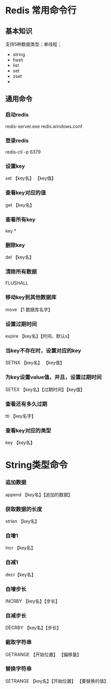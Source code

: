 # Redis 常用命令行

## 基本知识

支持5种数据类型；单线程；

* string
* hash
* list
* set
* zset
* 

## 通用命令

### 启动redis

redis-server.exe redis.windows.conf

### 登录redis

redis-cli -p 6379

### 设置key

set 【key名】 【key值】

### 查看key对应的值

get 【key名】

### 查看所有key

 key *

### 删除key

del 【key名】

### 清除所有数据

FLUSHALL

### 移动key到其他数据库

move  【1 数据库名字】

### 设置过期时间

expire 【key名】【时间，默认s】

### 当key不存在时，设置对应的key

SETNX 【key名】 【key值】

### 为key设置value值，并且，设置过期时间 

SETEX 【key名】【过期时间】【key值】

### 查看还有多久过期

 ttl 【key名字】

### 查看key对应的类型

key 【key名】

# String类型命令

### 追加数据

 append 【key名】【追加的数据】

### 获取数据的长度

strlen 【key名】

### 自增1

incr 【key名】

### 自减1

decr【key名】

### 自增步长

INCRBY  【key名】【步长】

### 自减步长

DECRBY  【key名】【步长】

### 截取字符串

GETRANGE  【开始位置】 【偏移量】

### 替换字符串

SETRANGE 【key名】【开始位置】 【要替换的值】



